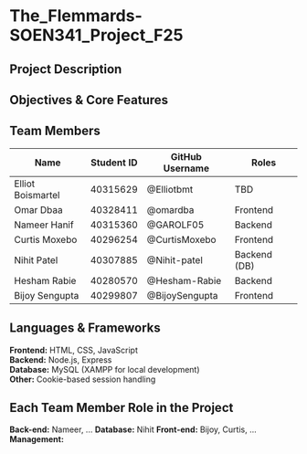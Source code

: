 # The_Flemmards-SOEN341_Project_F25

## Project Description

## Objectives & Core Features

## Team Members
| Name | Student ID | GitHub Username | Roles |
|------|------------|-----------------|-------------|
| Elliot Boismartel | 40315629 | @Elliotbmt | TBD |
| Omar Dbaa | 40328411 | @omardba | Frontend |
| Nameer Hanif | 40315360 | @GAROLF05 | Backend |
| Curtis Moxebo | 40296254 | @CurtisMoxebo | Frontend |
| Nihit Patel | 40307885 | @Nihit-patel | Backend (DB)|
| Hesham Rabie | 40280570 | @Hesham-Rabie | Backend |
| Bijoy Sengupta | 40299807 | @BijoySengupta | Frontend |


## Languages & Frameworks
**Frontend:** HTML, CSS, JavaScript  
**Backend:** Node.js, Express  
**Database:** MySQL (XAMPP for local development)  
**Other:** Cookie-based session handling 

## Each Team Member Role in the Project
**Back-end:** Nameer, ...
**Database:** Nihit
**Front-end:** Bijoy, Curtis, ...
**Management:** 

